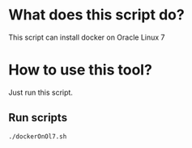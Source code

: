 # What does this script do?
This script can install docker on Oracle Linux 7

# How to use this tool?
Just run this script.

## Run scripts
```
./dockerOnOl7.sh
```
